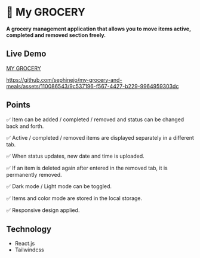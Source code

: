 # 🥑 My GROCERY
**A grocery management application that allows you to move items active, completed and removed section freely.**

## Live Demo
[MY GROCERY](https://65a9c791afd6502a7effbc78--gentle-naiad-1e0524.netlify.app/)



https://github.com/sephinejo/my-grocery-and-meals/assets/110086543/9c537196-f567-4427-b229-9964959303dc



## Points
✅ Item can be added / completed / removed and status can be changed back and forth.

✅ Active / completed / removed items are displayed separately in a different tab.

✅ When status updates, new date and time is uploaded.

✅ If an item is deleted again after entered in the removed tab, it is permanently removed.

✅ Dark mode / Light mode can be toggled.

✅ Items and color mode are stored in the local storage.

✅ Responsive design applied.

## Technology
- React.js
- Tailwindcss
